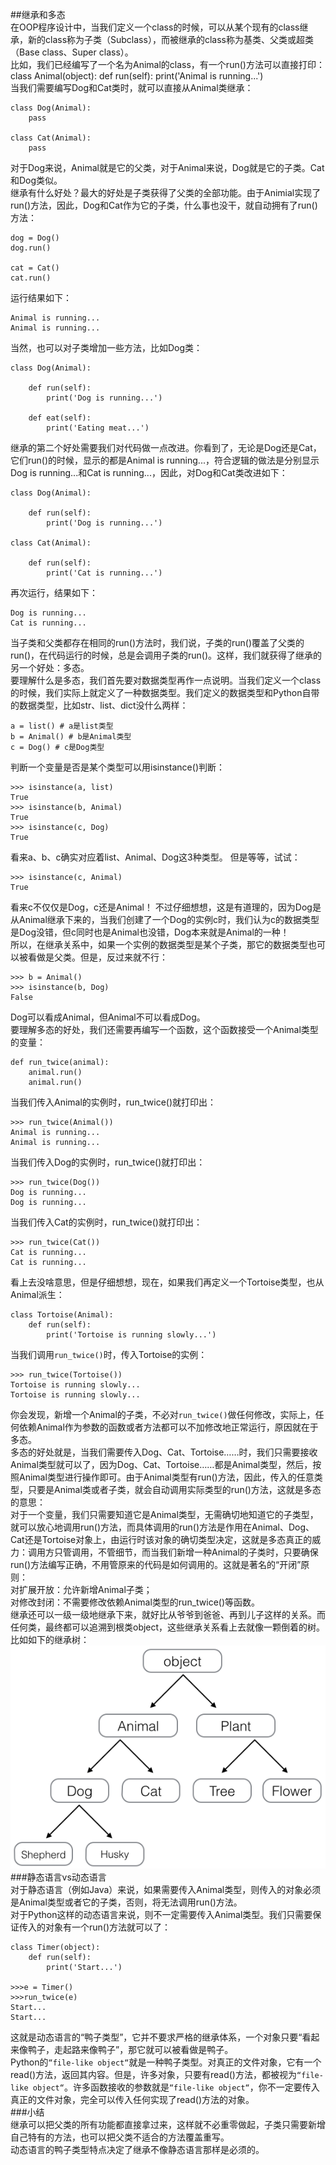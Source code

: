 ##继承和多态  
在OOP程序设计中，当我们定义一个class的时候，可以从某个现有的class继承，新的class称为子类（Subclass），而被继承的class称为基类、父类或超类（Base class、Super class）。  
比如，我们已经编写了一个名为Animal的class，有一个run()方法可以直接打印：
class Animal(object):
    def run(self):
        print('Animal is running...')  
当我们需要编写Dog和Cat类时，就可以直接从Animal类继承：

	class Dog(Animal):
	    pass
	
	class Cat(Animal):
	    pass  
对于Dog来说，Animal就是它的父类，对于Animal来说，Dog就是它的子类。Cat和Dog类似。  
继承有什么好处？最大的好处是子类获得了父类的全部功能。由于Animial实现了run()方法，因此，Dog和Cat作为它的子类，什么事也没干，就自动拥有了run()方法：  

	dog = Dog()
	dog.run()
	
	cat = Cat()
	cat.run()
运行结果如下：

	Animal is running...
	Animal is running...  
当然，也可以对子类增加一些方法，比如Dog类：

	class Dog(Animal):
	
	    def run(self):
	        print('Dog is running...')
	
	    def eat(self):
	        print('Eating meat...')  
继承的第二个好处需要我们对代码做一点改进。你看到了，无论是Dog还是Cat，它们run()的时候，显示的都是Animal is running...，符合逻辑的做法是分别显示Dog is running...和Cat is running...，因此，对Dog和Cat类改进如下：  

	class Dog(Animal):
	
	    def run(self):
	        print('Dog is running...')
	
	class Cat(Animal):
	
	    def run(self):
	        print('Cat is running...') 
再次运行，结果如下：

	Dog is running...
	Cat is running...  
当子类和父类都存在相同的run()方法时，我们说，子类的run()覆盖了父类的run()，在代码运行的时候，总是会调用子类的run()。这样，我们就获得了继承的另一个好处：多态。  
要理解什么是多态，我们首先要对数据类型再作一点说明。当我们定义一个class的时候，我们实际上就定义了一种数据类型。我们定义的数据类型和Python自带的数据类型，比如str、list、dict没什么两样：

	a = list() # a是list类型
	b = Animal() # b是Animal类型
	c = Dog() # c是Dog类型  
判断一个变量是否是某个类型可以用isinstance()判断：

	>>> isinstance(a, list)
	True
	>>> isinstance(b, Animal)
	True
	>>> isinstance(c, Dog)
	True  
看来a、b、c确实对应着list、Animal、Dog这3种类型。
但是等等，试试：

	>>> isinstance(c, Animal)
	True  
看来c不仅仅是Dog，c还是Animal！
不过仔细想想，这是有道理的，因为Dog是从Animal继承下来的，当我们创建了一个Dog的实例c时，我们认为c的数据类型是Dog没错，但c同时也是Animal也没错，Dog本来就是Animal的一种！  
所以，在继承关系中，如果一个实例的数据类型是某个子类，那它的数据类型也可以被看做是父类。但是，反过来就不行：

	>>> b = Animal()
	>>> isinstance(b, Dog)
	False  
Dog可以看成Animal，但Animal不可以看成Dog。  
要理解多态的好处，我们还需要再编写一个函数，这个函数接受一个Animal类型的变量：

	def run_twice(animal):
	    animal.run()
	    animal.run()
当我们传入Animal的实例时，run_twice()就打印出：

	>>> run_twice(Animal())
	Animal is running...
	Animal is running...
当我们传入Dog的实例时，run_twice()就打印出：

	>>> run_twice(Dog())
	Dog is running...
	Dog is running...
当我们传入Cat的实例时，run_twice()就打印出：

	>>> run_twice(Cat())
	Cat is running...
	Cat is running...  
看上去没啥意思，但是仔细想想，现在，如果我们再定义一个Tortoise类型，也从Animal派生：

	class Tortoise(Animal):
	    def run(self):
	        print('Tortoise is running slowly...')  
当我们调用`run_twice()`时，传入Tortoise的实例：

	>>> run_twice(Tortoise())
	Tortoise is running slowly...
	Tortoise is running slowly...
你会发现，新增一个Animal的子类，不必对`run_twice()`做任何修改，实际上，任何依赖Animal作为参数的函数或者方法都可以不加修改地正常运行，原因就在于多态。  
多态的好处就是，当我们需要传入Dog、Cat、Tortoise……时，我们只需要接收Animal类型就可以了，因为Dog、Cat、Tortoise……都是Animal类型，然后，按照Animal类型进行操作即可。由于Animal类型有run()方法，因此，传入的任意类型，只要是Animal类或者子类，就会自动调用实际类型的run()方法，这就是多态的意思：  
对于一个变量，我们只需要知道它是Animal类型，无需确切地知道它的子类型，就可以放心地调用run()方法，而具体调用的run()方法是作用在Animal、Dog、Cat还是Tortoise对象上，由运行时该对象的确切类型决定，这就是多态真正的威力：调用方只管调用，不管细节，而当我们新增一种Animal的子类时，只要确保run()方法编写正确，不用管原来的代码是如何调用的。这就是著名的“开闭”原则：  
对扩展开放：允许新增Animal子类；  
对修改封闭：不需要修改依赖Animal类型的run_twice()等函数。  
继承还可以一级一级地继承下来，就好比从爷爷到爸爸、再到儿子这样的关系。而任何类，最终都可以追溯到根类object，这些继承关系看上去就像一颗倒着的树。比如如下的继承树：  
![](photo/7-3p0.png)  
###静态语言vs动态语言  
对于静态语言（例如Java）来说，如果需要传入Animal类型，则传入的对象必须是Animal类型或者它的子类，否则，将无法调用run()方法。  
对于Python这样的动态语言来说，则不一定需要传入Animal类型。我们只需要保证传入的对象有一个run()方法就可以了：  

	class Timer(object):
	    def run(self):
	        print('Start...')

	>>>e = Timer()
	>>>run_twice(e)
	Start...
	Start...	
这就是动态语言的“鸭子类型”，它并不要求严格的继承体系，一个对象只要“看起来像鸭子，走起路来像鸭子”，那它就可以被看做是鸭子。  
Python的`“file-like object“`就是一种鸭子类型。对真正的文件对象，它有一个read()方法，返回其内容。但是，许多对象，只要有read()方法，都被视为`“file-like object“`。许多函数接收的参数就是`“file-like object“`，你不一定要传入真正的文件对象，完全可以传入任何实现了read()方法的对象。  
###小结  
继承可以把父类的所有功能都直接拿过来，这样就不必重零做起，子类只需要新增自己特有的方法，也可以把父类不适合的方法覆盖重写。  
动态语言的鸭子类型特点决定了继承不像静态语言那样是必须的。  

